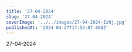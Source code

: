 ```yaml
---
title: '27-04-2024'
slug: '27-04-2024'
coverImage: '../../images/27-04-2024-IzNj.jpg'
publishedAt: '2024-04-27T17:52:07.660Z'
---
```


27-04-2024